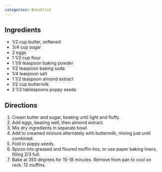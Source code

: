 ```yaml
---
categories: Breakfast
---
```


## Ingredients

 - 1/2 cup butter, softened
 - 3/4 cup sugar
 - 2 eggs
 - 1 1/2 cup flour
 - 1 1/8 teaspoon baking powder
 - 1/2 teaspoon baking soda
 - 1/4 teaspoon salt
 - 1 1/2 teaspoon almond extract
 - 1/2 cup buttermilk
 - 2 1/2 tablespoons poppy seeds

## Directions

1. Cream butter and sugar, beating until light and fluffy.
2. Add eggs, beating well, then almond extract.
3. Mix dry ingredients in separate bowl.
4. Add to creamed mixture alternately with buttermilk, mixing just until combined.
5. Fold in poppy seeds.
6. Spoon into greased and floured muffin tins, or use paper baking liners, filling 2/3 full.
7. Bake at 350 degrees for 15-18 minutes. Remove from pan to cool on rack. 12 muffins.